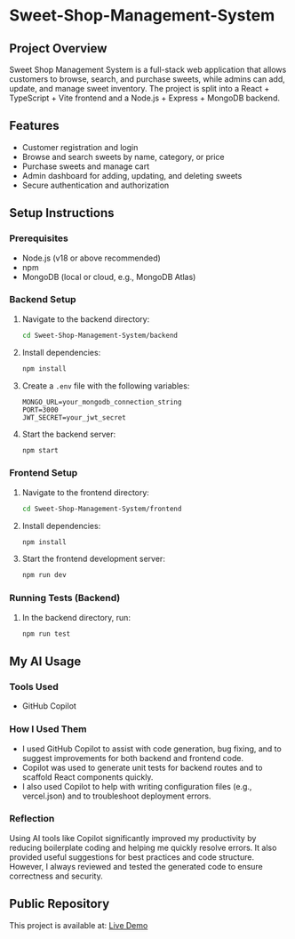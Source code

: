 
# Sweet-Shop-Management-System

## Project Overview
Sweet Shop Management System is a full-stack web application that allows customers to browse, search, and purchase sweets, while admins can add, update, and manage sweet inventory. The project is split into a React + TypeScript + Vite frontend and a Node.js + Express + MongoDB backend.

## Features
- Customer registration and login
- Browse and search sweets by name, category, or price
- Purchase sweets and manage cart
- Admin dashboard for adding, updating, and deleting sweets
- Secure authentication and authorization

## Setup Instructions

### Prerequisites
- Node.js (v18 or above recommended)
- npm
- MongoDB (local or cloud, e.g., MongoDB Atlas)

### Backend Setup
1. Navigate to the backend directory:
	```sh
	cd Sweet-Shop-Management-System/backend
	```
2. Install dependencies:
	```sh
	npm install
	```
3. Create a `.env` file with the following variables:
	```env
	MONGO_URL=your_mongodb_connection_string
	PORT=3000
	JWT_SECRET=your_jwt_secret
	```
4. Start the backend server:
	```sh
	npm start
	```

### Frontend Setup
1. Navigate to the frontend directory:
	```sh
	cd Sweet-Shop-Management-System/frontend
	```
2. Install dependencies:
	```sh
	npm install
	```
3. Start the frontend development server:
	```sh
	npm run dev
	```

### Running Tests (Backend)
1. In the backend directory, run:
	```sh
	npm run test
	```


## My AI Usage
### Tools Used
- GitHub Copilot

### How I Used Them
- I used GitHub Copilot to assist with code generation, bug fixing, and to suggest improvements for both backend and frontend code.
- Copilot was used to generate unit tests for backend routes and to scaffold React components quickly.
- I also used Copilot to help with writing configuration files (e.g., vercel.json) and to troubleshoot deployment errors.

### Reflection
Using AI tools like Copilot significantly improved my productivity by reducing boilerplate coding and helping me quickly resolve errors. It also provided useful suggestions for best practices and code structure. However, I always reviewed and tested the generated code to ensure correctness and security.



## Public Repository
This project is available at: [Live Demo](https://sweet-shop-management-system-3b69.vercel.app/dashboard)

